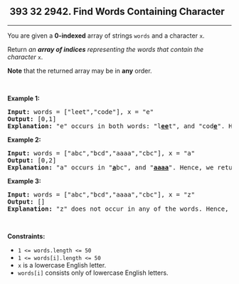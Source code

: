 <h2> 393 32
2942. Find Words Containing Character</h2><hr><div><p>You are given a <strong>0-indexed</strong> array of strings <code>words</code> and a character <code>x</code>.</p>

<p>Return <em>an <strong>array of indices</strong> representing the words that contain the character </em><code>x</code>.</p>

<p><strong>Note</strong> that the returned array may be in <strong>any</strong> order.</p>

<p>&nbsp;</p>
<p><strong class="example">Example 1:</strong></p>

<pre><strong>Input:</strong> words = ["leet","code"], x = "e"
<strong>Output:</strong> [0,1]
<strong>Explanation:</strong> "e" occurs in both words: "l<strong><u>ee</u></strong>t", and "cod<u><strong>e</strong></u>". Hence, we return indices 0 and 1.
</pre>

<p><strong class="example">Example 2:</strong></p>

<pre><strong>Input:</strong> words = ["abc","bcd","aaaa","cbc"], x = "a"
<strong>Output:</strong> [0,2]
<strong>Explanation:</strong> "a" occurs in "<strong><u>a</u></strong>bc", and "<u><strong>aaaa</strong></u>". Hence, we return indices 0 and 2.
</pre>

<p><strong class="example">Example 3:</strong></p>

<pre><strong>Input:</strong> words = ["abc","bcd","aaaa","cbc"], x = "z"
<strong>Output:</strong> []
<strong>Explanation:</strong> "z" does not occur in any of the words. Hence, we return an empty array.
</pre>

<p>&nbsp;</p>
<p><strong>Constraints:</strong></p>

<ul>
	<li><code>1 &lt;= words.length &lt;= 50</code></li>
	<li><code>1 &lt;= words[i].length &lt;= 50</code></li>
	<li><code>x</code> is a lowercase English letter.</li>
	<li><code>words[i]</code> consists only of lowercase English letters.</li>
</ul>
</div>